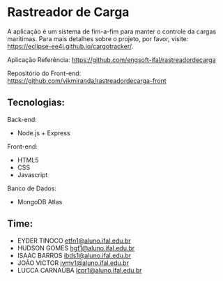 # Rastreador de Carga

A aplicação é um sistema de fim-a-fim para manter o controle da cargas marítimas. Para mais detalhes sobre o projeto, por favor, visite: https://eclipse-ee4j.github.io/cargotracker/.

Aplicação Referência: https://github.com/engsoft-ifal/rastreadordecarga

Repositório do Front-end: https://github.com/vikmiranda/rastreadordecarga-front

## Tecnologias:
Back-end: 
- Node.js + Express

Front-end:
- HTML5
- CSS
- Javascript

Banco de Dados: 
- MongoDB Atlas


## Time:
- EYDER TINOCO 	etfn1@aluno.ifal.edu.br
- HUDSON GOMES  hgf1@aluno.ifal.edu.br
- ISAAC BARROS  ibds1@aluno.ifal.edu.br
- JOÃO VICTOR   jvmv1@aluno.ifal.edu.br
- LUCCA CARNAÚBA  lcpr1@aluno.ifal.edu.br
